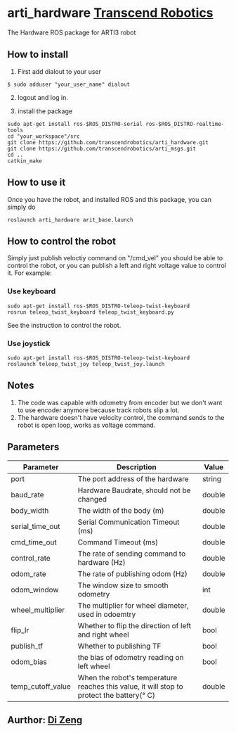 # arti_hardware  [Transcend Robotics](http://transcendrobotics.com/)
The Hardware ROS package for ARTI3 robot
## How to install
1. First add dialout to your user
```
$ sudo adduser "your_user_name" dialout
```

2. logout and log in.

3. install the package
```
sudo apt-get install ros-$ROS_DISTRO-serial ros-$ROS_DISTRO-realtime-tools
cd "your_workspace"/src
git clone https://github.com/transcendrobotics/arti_hardware.git
git clone https://github.com/transcendrobotics/arti_msgs.git
cd ..
catkin_make
```
## How to use it
Once you have the robot, and installed ROS and this package, you can simply do
```
roslaunch arti_hardware arit_base.launch
```
## How to control the robot
Simply just publish veloctiy command on "/cmd_vel" you should be able to control the robot, or you can publish a left and right voltage value to control it.
For example:
### Use keyboard
```
sudo apt-get install ros-$ROS_DISTRO-teleop-twist-keyboard
rosrun teleop_twist_keyboard teleop_twist_keyboard.py
```
See the instruction to control the robot.
### Use joystick
```
sudo apt-get install ros-$ROS_DISTRO-teleop-twist-keyboard
roslaunch teleop_twist_joy teleop_twist_joy.launch
```
## Notes
1. The code was capable with odometry from encoder but we don't want to use encoder anymore because track robots slip a lot.
2. The hardware doesn't have velocity control, the command sends to the robot is open loop, works as voltage command.

## Parameters
 Parameter                    |           Description                                       |              Value          
------------------------------|-------------------------------------------------------------|-------------------------    
port                          | The port address of the hardware                            | string               
baud_rate                     | Hardware Baudrate, should not be changed                    | double
body_width                    | The width of the body (m)                                   | double
serial_time_out               | Serial Communication Timeout (ms)                           | double
cmd_time_out                  | Command Timeout (ms)                                        | double
control_rate                  | The rate of sending command to hardware (Hz)                | double
odom_rate                     | The rate of publishing odom  (Hz)                           | double
odom_window                   | The window size to smooth odometry                          | int
wheel_multiplier              | The multiplier for wheel diameter, used in odoemtry         | double
flip_lr                       | Whether to flip the direction of left and right wheel       | bool        
publish_tf                    | Whether to publishing TF                                    | bool        
odom_bias                     | the bias of odometry reading on left wheel                  | bool        
temp_cutoff_value             | When the robot's temperature reaches this value, it will stop to protect the battery(&deg; C) | double
## Aurthor: [Di Zeng](https://www.linkedin.com/in/dizeng)
